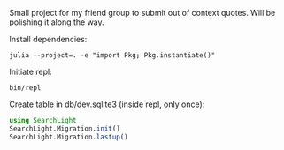 Small project for my friend group to submit out of context quotes. Will be polishing it along the way.

Install dependencies:

```
julia --project=. -e "import Pkg; Pkg.instantiate()"
```

Initiate repl:

```
bin/repl
```

Create table in db/dev.sqlite3 (inside repl, only once):

```julia
using SearchLight
SearchLight.Migration.init()
SearchLight.Migration.lastup()
```
